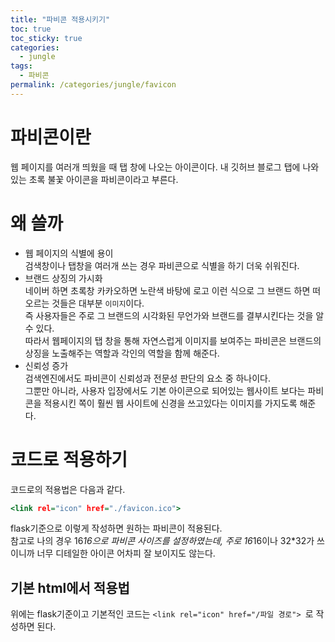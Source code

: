 ```yaml
---
title: "파비콘 적용시키기"
toc: true
toc_sticky: true
categories:
  - jungle
tags:
  - 파비콘
permalink: /categories/jungle/favicon
---
```

# 파비콘이란
웹 페이지를 여러개 띄웠을 때 탭 창에 나오는 아이콘이다.
내 깃허브 블로그 탭에 나와있는 초록 불꽃 아이콘을 파비콘이라고 부른다.
# 왜 쓸까
- 웹 페이지의 식별에 용이<br>
검색창이나 탭창을 여러개 쓰는 경우 파비콘으로 식별을 하기 더욱 쉬워진다.
- 브랜드 상징의 가시화<br>
네이버 하면 초록창 카카오하면 노란색 바탕에 로고 이런 식으로 그 브랜드 하면 떠오르는 것들은 대부분 `이미지`이다.<br>
즉 사용자들은 주로 그 브랜드의 시각화된 무언가와 브랜드를 결부시킨다는 것을 알 수 있다.<br>
따라서 웹페이지의 탭 창을 통해 자연스럽게 이미지를 보여주는 파비콘은 브랜드의 상징을 노출해주는 역할과 각인의 역할을 함께 해준다.
- 신뢰성 증가<br>
검색엔진에서도 파비콘이 신뢰성과 전문성 판단의 요소 중 하나이다.<br>
그뿐만 아니라, 사용자 입장에서도 기본 아이콘으로 되어있는 웹사이트 보다는 파비콘을 적용시킨 쪽이 훨씬 웹 사이트에 신경을 쓰고있다는 이미지를 가지도록 해준다.
# 코드로 적용하기
코드로의 적용법은 다음과 같다.
```htm
<link rel="icon" href="./favicon.ico">
```
flask기준으로 이렇게 작성하면 원하는 파비콘이 적용된다.<br>
참고로 나의 경우 16*16으로 파비콘 사이즈를 설정하였는데, 주로 16*16이나 32*32가 쓰이니까 너무 디테일한 아이콘 어차피 잘 보이지도 않는다.
## 기본 html에서 적용법
위에는 flask기준이고 기본적인 코드는 `<link rel="icon" href="/파일 경로">
`로 작성하면 된다.
